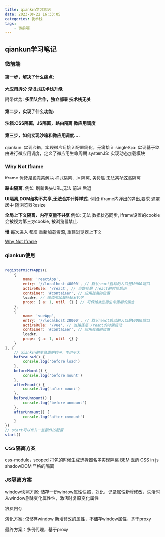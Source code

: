 ```yaml
---
title: qiankun学习笔记
date: 2023-09-22 16:33:05
categories: 技术栈
tags: 
    - 微前端
---
```


## qiankun学习笔记

### 微前端

#### 第一步，解决了什么痛点:
__大应用拆分__
__渐进式技术栈升级__

附带优势:
__多团队合作，独立部署__
__技术栈无关__

#### 第二步，实现了什么功能:
__沙箱:CSS隔离，JS隔离，路由隔离__
__微应用调度__

#### 第三步，如何实现沙箱和微应用调度....
qiankun:   实现沙箱，实现微应用接入配置简化，无痛接入
singleSpa: 实现基于路由进行微应用调度，定义了微应用生命周期
systemJS:  实现动态加载模块

### Why Not Iframe

iframe 优势是能完美解决 样式隔离、js 隔离, 劣势是 无法突破这些隔离.

__路由隔离__. 例如: 刷新丢失URL,无法 前进 后退

__UI隔离,DOM结构不共享,无法合并计算样式.__ 例如: iframe内弹出的弹出,要求 遮罩 居中 随浏览器Resize

__全局上下文隔离，内存变量不共享__ 例如: 无法 数据状态同步, iframe设置的cookie会被视为第三方cookie, 被浏览器禁止.

__慢__ 每次进入 都须 重新加载资源, 重建浏览器上下文

[Why Not Iframe](https://www.yuque.com/kuitos/gky7yw/gesexv)

### qiankun使用

```js

registerMicroApps([
    {
        name: 'reactApp',
        entry: '//localhost:40000', // 默认react启动的入口是10000端口
        activeRule: '/react', // 当路径是 /react的时候启动
        container: '#container', // 应用挂载的位置
        loader, // 微应用加载时触发钩子
        props: { a: 1, util: {} } // 可传给微应用生命周期的属性
    },
    {
        name: 'vueApp',
        entry: '//localhost:20000', // 默认react启动的入口是10000端口
        activeRule: '/vue', // 当路径是 /react的时候启动
        container: '#container', // 应用挂载的位置
        loader,
        props: { a: 1, util: {} }
    }
], {
    // qiankun的生命周期钩子，作用不大
    beforeLoad() {
        console.log('before load')
    },
    beforeMount() {
        console.log('before mount')
    },
    afterMount() {
        console.log('after mount')
    },
    beforeUnmount() {
        console.log('before unmount')
    },
    afterUnmount() {
        console.log('after unmount')
    }
})
// start可以传入一些额外的配置
start()

```

### CSS隔离方案

css-module，scoped 打包的时候生成选择器名字实现隔离
BEM 规范
CSS in js
shadowDOM 严格的隔离

### JS隔离方案

window快照方案: 储存一份window属性快照，对比，记录属性新增修改，失活时从window删除变化属性性，激活时复原变化属性

浪费内存

演化方案: 仅储存window 新增修改的属性，不储存window属性，基于proxy

最终方案：多例代理，基于proxy